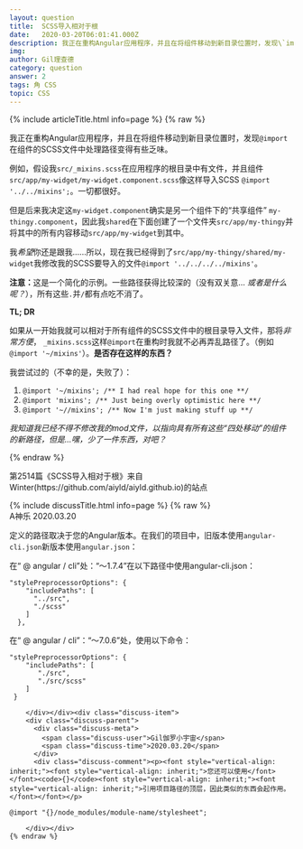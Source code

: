 ```yaml
---
layout: question
title:  SCSS导入相对于根
date:   2020-03-20T06:01:41.000Z
description: 我正在重构Angular应用程序，并且在将组件移动到新目录位置时，发现\`import在组件的SCSS文件中处理路径变得有些乏味。例如，假设我src/_...
img: 
author: Gil理查德
category: question
answer: 2
tags: 角 CSS
topic: CSS
---
```

<div class="article-root">
  <div class="article">
    {% include articleTitle.html info=page %}
    {% raw %}
    <div class="article-content"><p><font style="vertical-align: inherit;"><font style="vertical-align: inherit;">我正在重构Angular应用程序，并且在将组件移动到新目录位置时，发现</font></font><code>@import</code><font style="vertical-align: inherit;"><font style="vertical-align: inherit;">在组件的SCSS文件</font><font style="vertical-align: inherit;">中处理</font><font style="vertical-align: inherit;">路径变得有些乏味。</font></font></p>

<p><font style="vertical-align: inherit;"><font style="vertical-align: inherit;">例如，假设我</font></font><code>src/_mixins.scss</code><font style="vertical-align: inherit;"><font style="vertical-align: inherit;">在应用程序的根目录中</font><font style="vertical-align: inherit;">有文件</font><font style="vertical-align: inherit;">，并且组件</font></font><code>src/app/my-widget/my-widget.component.scss</code><font style="vertical-align: inherit;"><font style="vertical-align: inherit;">像这样导入SCSS </font></font><code>@import '../../mixins';</code><font style="vertical-align: inherit;"><font style="vertical-align: inherit;">。</font><font style="vertical-align: inherit;">一切都很好。</font></font></p>

<p><font style="vertical-align: inherit;"><font style="vertical-align: inherit;">但是后来我决定这</font></font><code>my-widget.component</code><font style="vertical-align: inherit;"><font style="vertical-align: inherit;">确实是另一个组件下的“共享组件” </font></font><code>my-thingy.component</code><font style="vertical-align: inherit;"><font style="vertical-align: inherit;">，因此我</font></font><code>shared</code><font style="vertical-align: inherit;"><font style="vertical-align: inherit;">在下面</font><font style="vertical-align: inherit;">创建了一个</font><font style="vertical-align: inherit;">文件夹</font></font><code>src/app/my-thingy</code><font style="vertical-align: inherit;"><font style="vertical-align: inherit;">并将其中的所有内容移动</font></font><code>src/app/my-widget</code><font style="vertical-align: inherit;"><font style="vertical-align: inherit;">到其中。</font></font></p>

<p><font style="vertical-align: inherit;"><font style="vertical-align: inherit;">我</font></font><em><font style="vertical-align: inherit;"><font style="vertical-align: inherit;">希望</font></font></em><font style="vertical-align: inherit;"><font style="vertical-align: inherit;">你还是跟我......所以，现在我已经得到了</font></font><code>src/app/my-thingy/shared/my-widget</code><font style="vertical-align: inherit;"><font style="vertical-align: inherit;">我修改我的SCSS要导入的文件</font></font><code>@import '../../../../mixins'</code><font style="vertical-align: inherit;"><font style="vertical-align: inherit;">。</font></font></p>

<p><strong><font style="vertical-align: inherit;"><font style="vertical-align: inherit;">注意：</font></font></strong><font style="vertical-align: inherit;"><font style="vertical-align: inherit;">这是一个简化的示例。</font><font style="vertical-align: inherit;">一些路径获得比较深的（没有双关意... </font></font><em><font style="vertical-align: inherit;"><font style="vertical-align: inherit;">或者是什么呢？</font></font></em><font style="vertical-align: inherit;"><font style="vertical-align: inherit;">），所有这些</font></font><code>.</code><font style="vertical-align: inherit;"><font style="vertical-align: inherit;">并</font></font><code>/</code><font style="vertical-align: inherit;"><font style="vertical-align: inherit;">都有点吃不消了。</font></font></p>

<p><strong><font style="vertical-align: inherit;"><font style="vertical-align: inherit;">TL; DR</font></font></strong></p>

<p><font style="vertical-align: inherit;"><font style="vertical-align: inherit;">如果从一开始我就可以</font><font style="vertical-align: inherit;">相对于所有组件的SCSS文件中的根目录</font><font style="vertical-align: inherit;">导入</font><font style="vertical-align: inherit;">文件，</font><font style="vertical-align: inherit;">那将</font></font><em><font style="vertical-align: inherit;"><font style="vertical-align: inherit;">非常方便</font></font></em><font style="vertical-align: inherit;"><font style="vertical-align: inherit;">，   </font></font><code>_mixins.scss</code><font style="vertical-align: inherit;"><font style="vertical-align: inherit;">这样</font></font><code>@import</code><font style="vertical-align: inherit;"><font style="vertical-align: inherit;">在重构时</font><font style="vertical-align: inherit;">我就不必再弄乱</font><font style="vertical-align: inherit;">路径了。</font><font style="vertical-align: inherit;">（例如</font></font><code>@import '~/mixins'</code><font style="vertical-align: inherit;"><font style="vertical-align: inherit;">）。</font></font><strong><font style="vertical-align: inherit;"><font style="vertical-align: inherit;">是否存在这样的东西？</font></font></strong></p>

<p><font style="vertical-align: inherit;"><font style="vertical-align: inherit;">我尝试过的（不幸的是，失败了）：</font></font></p>

<ol>
<li><code>@import '~/mixins'; /** I had real hope for this one **/</code></li>
<li><code>@import 'mixins'; /** Just being overly optimistic here **/</code></li>
<li><code>@import '~//mixins'; /** Now I'm just making stuff up **/</code></li>
</ol>

<p><em><font style="vertical-align: inherit;"><font style="vertical-align: inherit;">我知道我已经不得不修改我的mod文件，以指向具有所有这些“四处移动”的组件的新路径，但是...嘿，少了一件东西，对吧？</font></font></em></p></div>
    {% endraw %}
  </div>
  <p class="winter_mark">第2514篇《SCSS导入相对于根》来自Winter(https://github.com/aiyld/aiyld.github.io)的站点</p>
  <div class="discuss-wrapper">
    {% include discussTitle.html info=page %}
    {% raw %}
    <div class="discuss-item">
        <div class="discuss-parent">
          <div class="discuss-meta">
            <span class="discuss-user">A神乐</span>
            <span class="discuss-time">2020.03.20</span>
          </div>
          <div class="discuss-comment"><p><font style="vertical-align: inherit;"><font style="vertical-align: inherit;">定义的路径取决于您的Angular版本。</font><font style="vertical-align: inherit;">在我们的项目中，旧版本使用</font></font><code>angular-cli.json</code><font style="vertical-align: inherit;"><font style="vertical-align: inherit;">新</font><font style="vertical-align: inherit;">版本使用</font></font><code>angular.json</code><font style="vertical-align: inherit;"><font style="vertical-align: inherit;">：</font></font></p>

<p><font style="vertical-align: inherit;"><font style="vertical-align: inherit;">在“ @ angular / cli”处：“〜1.7.4”在以下路径中使用angular-cli.json：</font></font></p>

<pre><code>"stylePreprocessorOptions": {<font></font>
    "includePaths": [<font></font>
      "../src",<font></font>
      "./scss"<font></font>
    ]<font></font>
  },<font></font>
</code></pre>

<p><font style="vertical-align: inherit;"><font style="vertical-align: inherit;">在“ @ angular / cli”：“〜7.0.6”处，使用以下命令：</font></font></p>

<pre><code>"stylePreprocessorOptions": {<font></font>
    "includePaths": [<font></font>
       "./src",<font></font>
       "./src/scss"<font></font>
    ]<font></font>
 }<font></font>
</code></pre></div>
        </div></div><div class="discuss-item">
        <div class="discuss-parent">
          <div class="discuss-meta">
            <span class="discuss-user">Gil伽罗小宇宙</span>
            <span class="discuss-time">2020.03.20</span>
          </div>
          <div class="discuss-comment"><p><font style="vertical-align: inherit;"><font style="vertical-align: inherit;">您还可以使用</font></font><code>{}</code><font style="vertical-align: inherit;"><font style="vertical-align: inherit;">引用项目路径的顶层，因此类似的东西会起作用。</font></font></p>

<pre><code>@import "{}/node_modules/module-name/stylesheet";
</code></pre></div>
        </div></div>
    {% endraw %}
  </div>
<div>
